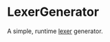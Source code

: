 # LexerGenerator
A simple, runtime [lexer](https://en.wikipedia.org/wiki/Lexical_analysis) generator.
